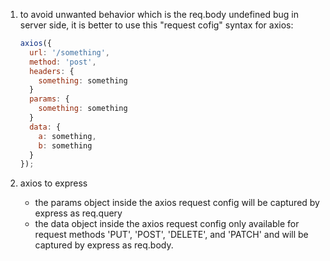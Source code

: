 1. to avoid unwanted behavior which is the req.body undefined bug in server side, it is better to use this "request cofig" syntax for axios:
    ```js
    axios({
      url: '/something',
      method: 'post',
      headers: {
        something: something
      }
      params: {
        something: something
      }
      data: {
        a: something,
        b: something
      }
    });
    ```
2. axios to express

    - the params object inside the axios request config will be captured by express as req.query
    - the data object inside the axios request config only available for request methods 'PUT', 'POST', 'DELETE', and 'PATCH' and will be captured by express as req.body.
